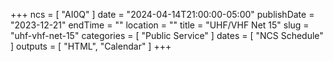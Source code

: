 +++
ncs = [ "AI0Q" ]
date = "2024-04-14T21:00:00-05:00"
publishDate = "2023-12-21"
endTime = ""
location = ""
title = "UHF/VHF Net 15"
slug = "uhf-vhf-net-15"
categories = [ "Public Service" ]
dates = [ "NCS Schedule" ]
outputs = [ "HTML", "Calendar" ]
+++
